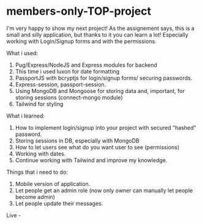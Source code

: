 # members-only-TOP-project

I'm very happy to show my next project! As the assignement says, this is a small and silly application, but thanks to it you can learn a lot! Especially working with Login/Signup forms and with the permissions.

What i used:

1. Pug/Express/NodeJS and Express modules for backend
2. This time i used luxon for date formatting
3. PassportJS with bcryptjs for login/signup forms/ securing passwords.
4. Express-session, passport-session.
5. Using MongoDB and Mongoose for storing data and, important, for storing sessions (connect-mongo module)
6. Tailwind for styling

What i learned:

1. How to implement login/signup into your project with secured "hashed" password.
2. Storing sessions in DB, especially with MongoDB
3. How to let users see what do you want user to see (permissions)
4. Working with dates.
5. Continue working with Tailwind and improve my knowledge.

Things that i need to do:

1. Mobile version of application.
2. Let people get an admin role (now only owner can manually let people become admin)
3. Let people update their messages.

Live -
